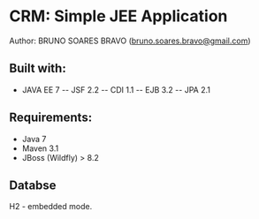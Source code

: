 CRM: Simple JEE Application
============================
Author: BRUNO SOARES BRAVO (bruno.soares.bravo@gmail.com)

Built with:
-----------
- JAVA EE 7
-- JSF 2.2
-- CDI 1.1
-- EJB 3.2
-- JPA 2.1

Requirements:
-------------------
- Java 7
- Maven 3.1
- JBoss (Wildfly) > 8.2

Databse
-------------------
H2 - embedded mode.


 
